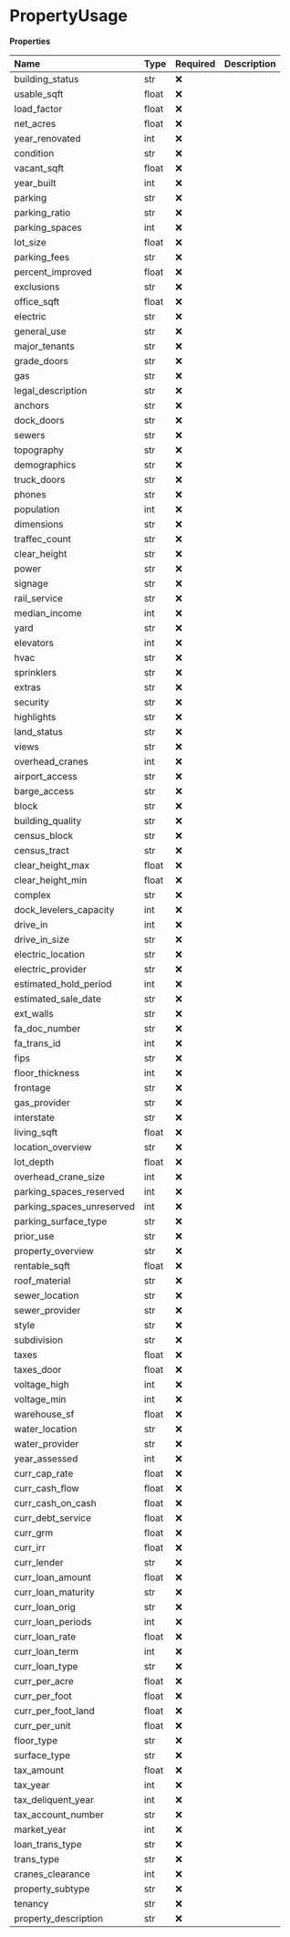 # PropertyUsage

**Properties**

| Name                      | Type  | Required | Description |
| :------------------------ | :---- | :------- | :---------- |
| building_status           | str   | ❌       |             |
| usable_sqft               | float | ❌       |             |
| load_factor               | float | ❌       |             |
| net_acres                 | float | ❌       |             |
| year_renovated            | int   | ❌       |             |
| condition                 | str   | ❌       |             |
| vacant_sqft               | float | ❌       |             |
| year_built                | int   | ❌       |             |
| parking                   | str   | ❌       |             |
| parking_ratio             | str   | ❌       |             |
| parking_spaces            | int   | ❌       |             |
| lot_size                  | float | ❌       |             |
| parking_fees              | str   | ❌       |             |
| percent_improved          | float | ❌       |             |
| exclusions                | str   | ❌       |             |
| office_sqft               | float | ❌       |             |
| electric                  | str   | ❌       |             |
| general_use               | str   | ❌       |             |
| major_tenants             | str   | ❌       |             |
| grade_doors               | str   | ❌       |             |
| gas                       | str   | ❌       |             |
| legal_description         | str   | ❌       |             |
| anchors                   | str   | ❌       |             |
| dock_doors                | str   | ❌       |             |
| sewers                    | str   | ❌       |             |
| topography                | str   | ❌       |             |
| demographics              | str   | ❌       |             |
| truck_doors               | str   | ❌       |             |
| phones                    | str   | ❌       |             |
| population                | int   | ❌       |             |
| dimensions                | str   | ❌       |             |
| traffec_count             | str   | ❌       |             |
| clear_height              | str   | ❌       |             |
| power                     | str   | ❌       |             |
| signage                   | str   | ❌       |             |
| rail_service              | str   | ❌       |             |
| median_income             | int   | ❌       |             |
| yard                      | str   | ❌       |             |
| elevators                 | int   | ❌       |             |
| hvac                      | str   | ❌       |             |
| sprinklers                | str   | ❌       |             |
| extras                    | str   | ❌       |             |
| security                  | str   | ❌       |             |
| highlights                | str   | ❌       |             |
| land_status               | str   | ❌       |             |
| views                     | str   | ❌       |             |
| overhead_cranes           | int   | ❌       |             |
| airport_access            | str   | ❌       |             |
| barge_access              | str   | ❌       |             |
| block                     | str   | ❌       |             |
| building_quality          | str   | ❌       |             |
| census_block              | str   | ❌       |             |
| census_tract              | str   | ❌       |             |
| clear_height_max          | float | ❌       |             |
| clear_height_min          | float | ❌       |             |
| complex                   | str   | ❌       |             |
| dock_levelers_capacity    | int   | ❌       |             |
| drive_in                  | int   | ❌       |             |
| drive_in_size             | str   | ❌       |             |
| electric_location         | str   | ❌       |             |
| electric_provider         | str   | ❌       |             |
| estimated_hold_period     | int   | ❌       |             |
| estimated_sale_date       | str   | ❌       |             |
| ext_walls                 | str   | ❌       |             |
| fa_doc_number             | str   | ❌       |             |
| fa_trans_id               | int   | ❌       |             |
| fips                      | str   | ❌       |             |
| floor_thickness           | int   | ❌       |             |
| frontage                  | str   | ❌       |             |
| gas_provider              | str   | ❌       |             |
| interstate                | str   | ❌       |             |
| living_sqft               | float | ❌       |             |
| location_overview         | str   | ❌       |             |
| lot_depth                 | float | ❌       |             |
| overhead_crane_size       | int   | ❌       |             |
| parking_spaces_reserved   | int   | ❌       |             |
| parking_spaces_unreserved | int   | ❌       |             |
| parking_surface_type      | str   | ❌       |             |
| prior_use                 | str   | ❌       |             |
| property_overview         | str   | ❌       |             |
| rentable_sqft             | float | ❌       |             |
| roof_material             | str   | ❌       |             |
| sewer_location            | str   | ❌       |             |
| sewer_provider            | str   | ❌       |             |
| style                     | str   | ❌       |             |
| subdivision               | str   | ❌       |             |
| taxes                     | float | ❌       |             |
| taxes_door                | float | ❌       |             |
| voltage_high              | int   | ❌       |             |
| voltage_min               | int   | ❌       |             |
| warehouse_sf              | float | ❌       |             |
| water_location            | str   | ❌       |             |
| water_provider            | str   | ❌       |             |
| year_assessed             | int   | ❌       |             |
| curr_cap_rate             | float | ❌       |             |
| curr_cash_flow            | float | ❌       |             |
| curr_cash_on_cash         | float | ❌       |             |
| curr_debt_service         | float | ❌       |             |
| curr_grm                  | float | ❌       |             |
| curr_irr                  | float | ❌       |             |
| curr_lender               | str   | ❌       |             |
| curr_loan_amount          | float | ❌       |             |
| curr_loan_maturity        | str   | ❌       |             |
| curr_loan_orig            | str   | ❌       |             |
| curr_loan_periods         | int   | ❌       |             |
| curr_loan_rate            | float | ❌       |             |
| curr_loan_term            | int   | ❌       |             |
| curr_loan_type            | str   | ❌       |             |
| curr_per_acre             | float | ❌       |             |
| curr_per_foot             | float | ❌       |             |
| curr_per_foot_land        | float | ❌       |             |
| curr_per_unit             | float | ❌       |             |
| floor_type                | str   | ❌       |             |
| surface_type              | str   | ❌       |             |
| tax_amount                | float | ❌       |             |
| tax_year                  | int   | ❌       |             |
| tax_deliquent_year        | int   | ❌       |             |
| tax_account_number        | str   | ❌       |             |
| market_year               | int   | ❌       |             |
| loan_trans_type           | str   | ❌       |             |
| trans_type                | str   | ❌       |             |
| cranes_clearance          | int   | ❌       |             |
| property_subtype          | str   | ❌       |             |
| tenancy                   | str   | ❌       |             |
| property_description      | str   | ❌       |             |

<!-- This file was generated by liblab | https://liblab.com/ -->
